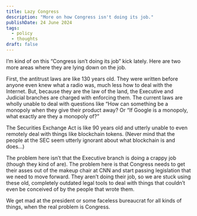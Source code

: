 ```yaml
---
title: Lazy Congress
description: "More on how Congress isn't doing its job."
publishDate: 24 June 2024
tags:
  - policy
  - thoughts
draft: false
---
```


I’m kind of on this “Congress isn’t doing its job” kick lately. Here are two more areas where they are lying down on the job.

First, the antitrust laws are like 130 years old. They were written before anyone even knew what a radio was, much less how to deal with the Internet. But, because they are the law of the land, the Executive and Judicial branches are charged with enforcing them. The current laws are wholly unable to deal with questions like “How can something be a monopoly when they give their product away? Or “If Google is a monopoly, what exactly are they a monopoly of?”

The Securities Exchange Act is like 90 years old and utterly unable to even remotely deal with things like blockchain tokens. (Never mind that the people at the SEC seem utterly ignorant about what blockchain is and does…)

The problem here isn’t that the Executive branch is doing a crappy job (though they kind of are). The problem here is that Congress needs to get their asses out of the makeup chair at CNN and start passing legislation that we need to move forward. They aren’t doing their job, so we are stuck using these old, completely outdated legal tools to deal with things that couldn’t even be conceived of by the people that wrote them.

We get mad at the president or some faceless bureaucrat for all kinds of things, when the real problem is Congress.
